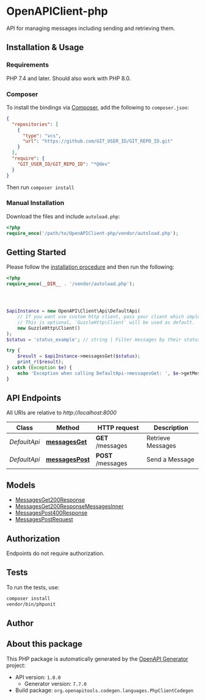 # OpenAPIClient-php

API for managing messages including sending and retrieving them.


## Installation & Usage

### Requirements

PHP 7.4 and later.
Should also work with PHP 8.0.

### Composer

To install the bindings via [Composer](https://getcomposer.org/), add the following to `composer.json`:

```json
{
  "repositories": [
    {
      "type": "vcs",
      "url": "https://github.com/GIT_USER_ID/GIT_REPO_ID.git"
    }
  ],
  "require": {
    "GIT_USER_ID/GIT_REPO_ID": "*@dev"
  }
}
```

Then run `composer install`

### Manual Installation

Download the files and include `autoload.php`:

```php
<?php
require_once('/path/to/OpenAPIClient-php/vendor/autoload.php');
```

## Getting Started

Please follow the [installation procedure](#installation--usage) and then run the following:

```php
<?php
require_once(__DIR__ . '/vendor/autoload.php');




$apiInstance = new OpenAPI\Client\Api\DefaultApi(
    // If you want use custom http client, pass your client which implements `GuzzleHttp\ClientInterface`.
    // This is optional, `GuzzleHttp\Client` will be used as default.
    new GuzzleHttp\Client()
);
$status = 'status_example'; // string | Filter messages by their status.

try {
    $result = $apiInstance->messagesGet($status);
    print_r($result);
} catch (Exception $e) {
    echo 'Exception when calling DefaultApi->messagesGet: ', $e->getMessage(), PHP_EOL;
}

```

## API Endpoints

All URIs are relative to *http://localhost:8000*

Class | Method | HTTP request | Description
------------ | ------------- | ------------- | -------------
*DefaultApi* | [**messagesGet**](docs/Api/DefaultApi.md#messagesget) | **GET** /messages | Retrieve Messages
*DefaultApi* | [**messagesPost**](docs/Api/DefaultApi.md#messagespost) | **POST** /messages | Send a Message

## Models

- [MessagesGet200Response](docs/Model/MessagesGet200Response.md)
- [MessagesGet200ResponseMessagesInner](docs/Model/MessagesGet200ResponseMessagesInner.md)
- [MessagesPost400Response](docs/Model/MessagesPost400Response.md)
- [MessagesPostRequest](docs/Model/MessagesPostRequest.md)

## Authorization
Endpoints do not require authorization.

## Tests

To run the tests, use:

```bash
composer install
vendor/bin/phpunit
```

## Author



## About this package

This PHP package is automatically generated by the [OpenAPI Generator](https://openapi-generator.tech) project:

- API version: `1.0.0`
    - Generator version: `7.7.0`
- Build package: `org.openapitools.codegen.languages.PhpClientCodegen`
